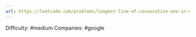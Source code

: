 ```yaml
---
url: https://leetcode.com/problems/longest-line-of-consecutive-one-in-matrix
---
```


Difficulty: #medium
Companies: #google